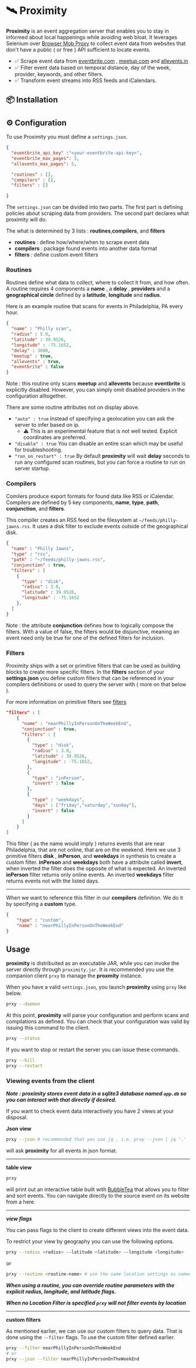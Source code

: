 # 🛰 Proximity

**Proximity** is an event aggregation server that enables you to stay in informed about local happenings while avoiding web bloat. It leverages Selenium over [Browser Mob Proxy](https://github.com/lightbody/browsermob-proxy) to collect event data from websites that don't have a public ( or free ) API sufficient to locate events.
- ✅ Scrape event data from [eventbrite.com](https://eventbrite.com) , [meetup.com](https://meetup.com) and [allevents.in](https://allevents.in)
- ✅ Filter event data based on temporal distance, day of the week, provider, keywords, and other filters.
- ✅ Transform event streams into RSS feeds and iCalendars.

## 📦 Installation

## ⚙️ Configuration

To use Proximity you must define a `settings.json`.

```json
{
  "eventbrite_api_key" :"<your-eventbrite-api-key>",
  "eventbrite_max_pages": 5,
  "allevents_max_pages": 5,

  "routines" : [],
  "compilers" : [],
  "filters" : []

}
```
The `settings.json` can be divided into two parts. The first part is defining
policies about scraping data from providers. The second part declares what
proximity will do.

The what is determined by 3 lists : **routines**,**compilers**, and **filters**

- **routines**         : define how/where/when to scrape event data
- **compilers**        : package found events into another data format
- **filters**          : define custom event filters


### Routines

Routines define what data to collect, where to collect it from, and how often. A routine requires 4
components a **name** , a **delay** , **providers** and a **geographical circle** defined by a  **latitude**, **longitude** and **radius**.

Here is an example routine that scans for events in Philadelphia, PA every hour.

```json
{
  "name" : "Philly scan",
  "radius" : 5.0,
  "latitude" : 39.9526,
  "longitude" : -75.1652,
  "delay" : 3600,
  "meetup" : true,
  "allevents" : true,
  "eventbrite" : false
}
```
Note : this routine only scans **meetup** and **allevents** because **eventbrite** is explicitly
disabled. However, you can simply omit disabled providers in the configuration alltogether.

There are some routine attributes not on display above.

- `"auto" : true`  Instead of specifying a geolocation you can ask the server to infer based on ip.
  - ⚠️ This is an experimental feature that is not well tested. Explicit coordinates are preferred.
- `"disable" : true` You can disable an entire scan which may be useful for troubleshooting.
- `"run_on_restart" : true` By default **proximity** will wait **delay** seconds to run any configured scan routines, but you can force a routine to run on server startup.

### Compilers 

Comilers produce export formats for found data like RSS or iCalendar. Compilers are defined by 5 key components, **name**, **type**, **path**, 
**conjunction**, and **filters**.

This compiler creates an RSS feed on the filesystem at `~/feeds/philly-jawns.rss`.
It uses a disk filter to exclude events outside of the geographical disk.

```json
{
  "name" : "Philly Jawns",
  "type" : "rss",
  "path" : "~/feeds/philly-jawns.rss",
  "conjunction" : true,
  "filters" : [
    {
      "type" : "disk",
      "radius" : 3.0,
      "latitude" : 39.9526,
      "longitude" : -75.1652
    },
  ]
}
```

Note : the attribute **conjunction** defines how to logically compose the filters.
With a value of false, the filters would be disjunctive, meaning an event need only 
be true for one of the defined filters for inclusion.

### Filters

Proximity ships with a set or primitive filters that can be used as building blocks to
create more specific filters. In the **filters** section of your **settings.json** you define
custom filters that can be referenced in your compilers definitions or used to query the server with ( more on that below ).

For more information on primitive filters see [filters](doc/filters.md)

```json
"filters" : [
    {
      "name" : "nearPhillyInPersonOnTheWeekEnd",
      "conjunction" : true,
      "filters" : [
        {
          "type" : "disk",
          "radius" : 3.0,
          "latitude" : 39.9526,
          "longitude" : -75.1652,
        },
        {
          "type" : "inPerson",
          "invert" : false
        },
        {
          "type" : "weekdays",
          "days" : ["friday","saturday","sunday"],
          "invert" : false
        }
      ]
    }
]
```

This filter ( as the name would imply ) returns events that are near Philadelphia,
that are not online, that are on the weekend. Here we use 3 primitive filters
**disk** , **inPerson**, and **weekdays** in synthesis to create a custom filter. **inPerson** and **weekdays** 
both have a attribute called **invert**, when inverted the filter does the opposite of what
is expected. An inverted **inPerson** filter returns only online events. An inverted **weekdays**
filter returns events not with the listed days.

---

When we want to reference this filter in our **compilers** definition. We do it by
specifying a **custom** type.

```json
{
    "type" : "custom",
    "name" : "nearPhillyInPersonOnTheWeekEnd"
}
```
## Usage

**proximity** is distribuited as an executable JAR, while you can invoke the server directly through `proximity.jar`. It is recommended you
use the companion client `prxy` to manage the **proxmity** instance. 

When you have a valid `settings.json`, you launch **proximity** using `prxy` like below.

```sh
prxy --daemon
```

At this point, **proximity** will parse your configuration and perform scans and
compilations as defined. You can check that your configuration was valid
by issuing this command to the client.

```sh
prxy --status
```

If you want to stop or restart the server you can issue these commands.

```sh
prxy --kill
prxy --restart
```

### Viewing events from the client

***Note : proximity stores event data in a sqlite3 database named `app.db` so you can interact with that directly
if desired.***

If you want to check event data interactively you have 2 views at your disposal. 

**Json view**

```sh
prxy --json # recommended that you use jq , i.e. prxy --json | jq '.'
```
will ask **proximity** for all events in json format.

---

**table view**

```sh
prxy
```
will print out an interactive table built with [BubbleTea](https://github.com/charmbracelet/bubbletea) that allows you to filter
and sort events. You can navigate directly to the source event on its website from a here.

---

***view flags***

You can pass flags to the client to create different views into the event data.

To restrict your view by geography you can use the following options.

```sh
prxy --radius <radius> --latitude <latitude> --longitude <longitude> 
```

or

```sh
prxy --routine <routine-name> # use the same location settings as named routine
```

***When using a routine, you can override routine parameters with the explicit
radius, longitude, and latitude flags.***

***When no Location Filter is specified `prxy` will not filter events by location***

---

**custom filters**

As mentioned earlier, we can use our custom filters to query data. That
is done using the `--filter` flags. To use the custom filter defined earlier.

```sh
prxy --filter nearPhillyInPersonOnTheWeekEnd
# or
prxy --json --filter nearPhillyInPersonOnTheWeekEnd
```
